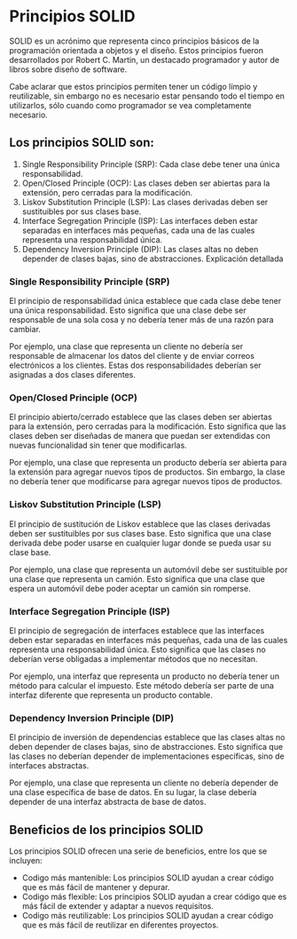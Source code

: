 
# Principios SOLID

SOLID es un acrónimo que representa cinco principios básicos de la programación orientada a objetos y el diseño. Estos principios fueron desarrollados por Robert C. Martin, un destacado programador y autor de libros sobre diseño de software.

Cabe aclarar que estos principios permiten tener un código límpio y reutilizable, sin embargo no es necesario estar pensando todo el tiempo en utilizarlos, sólo cuando como programador se vea completamente necesario.

## Los principios SOLID son:

1. Single Responsibility Principle (SRP): Cada clase debe tener una única responsabilidad.
2. Open/Closed Principle (OCP): Las clases deben ser abiertas para la extensión, pero cerradas para la modificación.
3. Liskov Substitution Principle (LSP): Las clases derivadas deben ser sustituibles por sus clases base.
4. Interface Segregation Principle (ISP): Las interfaces deben estar separadas en interfaces más pequeñas, cada una de las cuales representa una responsabilidad única.
5. Dependency Inversion Principle (DIP): Las clases altas no deben depender de clases bajas, sino de abstracciones.
Explicación detallada

### Single Responsibility Principle (SRP)

El principio de responsabilidad única establece que cada clase debe tener una única responsabilidad. Esto significa que una clase debe ser responsable de una sola cosa y no debería tener más de una razón para cambiar.

Por ejemplo, una clase que representa un cliente no debería ser responsable de almacenar los datos del cliente y de enviar correos electrónicos a los clientes. Estas dos responsabilidades deberían ser asignadas a dos clases diferentes.

### Open/Closed Principle (OCP)

El principio abierto/cerrado establece que las clases deben ser abiertas para la extensión, pero cerradas para la modificación. Esto significa que las clases deben ser diseñadas de manera que puedan ser extendidas con nuevas funcionalidad sin tener que modificarlas.

Por ejemplo, una clase que representa un producto debería ser abierta para la extensión para agregar nuevos tipos de productos. Sin embargo, la clase no debería tener que modificarse para agregar nuevos tipos de productos.

### Liskov Substitution Principle (LSP)

El principio de sustitución de Liskov establece que las clases derivadas deben ser sustituibles por sus clases base. Esto significa que una clase derivada debe poder usarse en cualquier lugar donde se pueda usar su clase base.

Por ejemplo, una clase que representa un automóvil debe ser sustituible por una clase que representa un camión. Esto significa que una clase que espera un automóvil debe poder aceptar un camión sin romperse.

### Interface Segregation Principle (ISP)

El principio de segregación de interfaces establece que las interfaces deben estar separadas en interfaces más pequeñas, cada una de las cuales representa una responsabilidad única. Esto significa que las clases no deberían verse obligadas a implementar métodos que no necesitan.

Por ejemplo, una interfaz que representa un producto no debería tener un método para calcular el impuesto. Este método debería ser parte de una interfaz diferente que representa un producto contable.

### Dependency Inversion Principle (DIP)

El principio de inversión de dependencias establece que las clases altas no deben depender de clases bajas, sino de abstracciones. Esto significa que las clases no deberían depender de implementaciones específicas, sino de interfaces abstractas.

Por ejemplo, una clase que representa un cliente no debería depender de una clase específica de base de datos. En su lugar, la clase debería depender de una interfaz abstracta de base de datos.

## Beneficios de los principios SOLID

Los principios SOLID ofrecen una serie de beneficios, entre los que se incluyen:

* Codigo más mantenible: Los principios SOLID ayudan a crear código que es más fácil de mantener y depurar.
* Codigo más flexible: Los principios SOLID ayudan a crear código que es más fácil de extender y adaptar a nuevos requisitos.
* Codigo más reutilizable: Los principios SOLID ayudan a crear código que es más fácil de reutilizar en diferentes proyectos.
